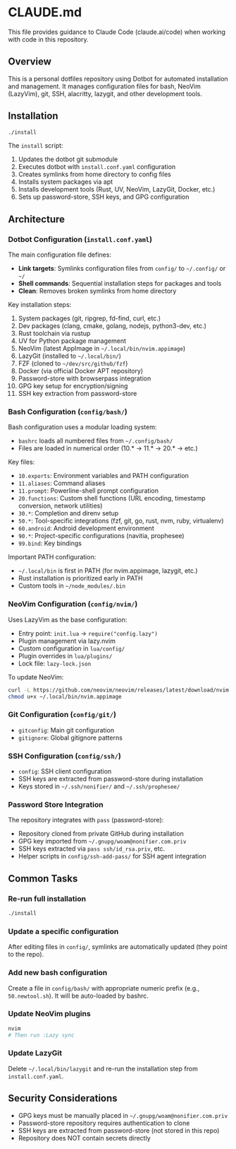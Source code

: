 # CLAUDE.md

This file provides guidance to Claude Code (claude.ai/code) when working with code in this repository.

## Overview

This is a personal dotfiles repository using Dotbot for automated installation and management. It manages configuration files for bash, NeoVim (LazyVim), git, SSH, alacritty, lazygit, and other development tools.

## Installation

```bash
./install
```

The `install` script:
1. Updates the dotbot git submodule
2. Executes dotbot with `install.conf.yaml` configuration
3. Creates symlinks from home directory to config files
4. Installs system packages via apt
5. Installs development tools (Rust, UV, NeoVim, LazyGit, Docker, etc.)
6. Sets up password-store, SSH keys, and GPG configuration

## Architecture

### Dotbot Configuration (`install.conf.yaml`)

The main configuration file defines:
- **Link targets**: Symlinks configuration files from `config/` to `~/.config/` or `~/`
- **Shell commands**: Sequential installation steps for packages and tools
- **Clean**: Removes broken symlinks from home directory

Key installation steps:
1. System packages (git, ripgrep, fd-find, curl, etc.)
2. Dev packages (clang, cmake, golang, nodejs, python3-dev, etc.)
3. Rust toolchain via rustup
4. UV for Python package management
5. NeoVim (latest AppImage in `~/.local/bin/nvim.appimage`)
6. LazyGit (installed to `~/.local/bin/`)
7. FZF (cloned to `~/dev/src/github/fzf`)
8. Docker (via official Docker APT repository)
9. Password-store with browserpass integration
10. GPG key setup for encryption/signing
11. SSH key extraction from password-store

### Bash Configuration (`config/bash/`)

Bash configuration uses a modular loading system:
- `bashrc` loads all numbered files from `~/.config/bash/`
- Files are loaded in numerical order (10.* → 11.* → 20.* → etc.)

Key files:
- `10.exports`: Environment variables and PATH configuration
- `11.aliases`: Command aliases
- `11.prompt`: Powerline-shell prompt configuration
- `20.functions`: Custom shell functions (URL encoding, timestamp conversion, network utilities)
- `30.*`: Completion and direnv setup
- `50.*`: Tool-specific integrations (fzf, git, go, rust, nvm, ruby, virtualenv)
- `60.android`: Android development environment
- `90.*`: Project-specific configurations (navitia, prophesee)
- `99.bind`: Key bindings

Important PATH configuration:
- `~/.local/bin` is first in PATH (for nvim.appimage, lazygit, etc.)
- Rust installation is prioritized early in PATH
- Custom tools in `~/node_modules/.bin`

### NeoVim Configuration (`config/nvim/`)

Uses LazyVim as the base configuration:
- Entry point: `init.lua` → `require("config.lazy")`
- Plugin management via lazy.nvim
- Custom configuration in `lua/config/`
- Plugin overrides in `lua/plugins/`
- Lock file: `lazy-lock.json`

To update NeoVim:
```bash
curl -L https://github.com/neovim/neovim/releases/latest/download/nvim.appimage -o ~/.local/bin/nvim.appimage
chmod u+x ~/.local/bin/nvim.appimage
```

### Git Configuration (`config/git/`)

- `gitconfig`: Main git configuration
- `gitignore`: Global gitignore patterns

### SSH Configuration (`config/ssh/`)

- `config`: SSH client configuration
- SSH keys are extracted from password-store during installation
- Keys stored in `~/.ssh/nonifier/` and `~/.ssh/prophesee/`

### Password Store Integration

The repository integrates with `pass` (password-store):
- Repository cloned from private GitHub during installation
- GPG key imported from `~/.gnupg/woam@nonifier.com.priv`
- SSH keys extracted via `pass ssh/id_rsa.priv`, etc.
- Helper scripts in `config/ssh-add-pass/` for SSH agent integration

## Common Tasks

### Re-run full installation
```bash
./install
```

### Update a specific configuration
After editing files in `config/`, symlinks are automatically updated (they point to the repo).

### Add new bash configuration
Create a file in `config/bash/` with appropriate numeric prefix (e.g., `50.newtool.sh`). It will be auto-loaded by bashrc.

### Update NeoVim plugins
```bash
nvim
# Then run :Lazy sync
```

### Update LazyGit
Delete `~/.local/bin/lazygit` and re-run the installation step from `install.conf.yaml`.

## Security Considerations

- GPG keys must be manually placed in `~/.gnupg/woam@nonifier.com.priv`
- Password-store repository requires authentication to clone
- SSH keys are extracted from password-store (not stored in this repo)
- Repository does NOT contain secrets directly
